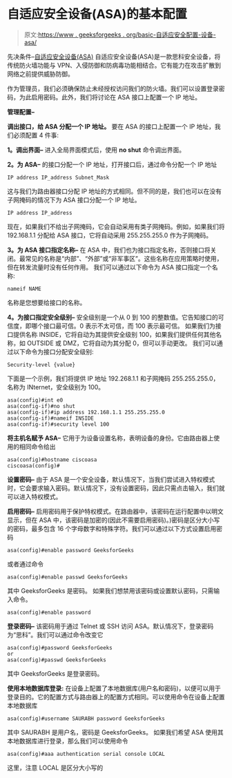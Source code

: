 # 自适应安全设备(ASA)的基本配置

> 原文:[https://www . geeksforgeeks . org/basic-自适应安全配置-设备-asa/](https://www.geeksforgeeks.org/basic-configuration-of-adaptive-security-appliance-asa/)

先决条件–[自适应安全设备(ASA)](https://www.geeksforgeeks.org/computer-network-adaptive-security-appliance-asa-features/)
自适应安全设备(ASA)是一款思科安全设备，将传统防火墙功能与 VPN、入侵防御和防病毒功能相结合。它有能力在攻击扩散到网络之前提供威胁防御。

作为管理员，我们必须确保防止未经授权访问我们的防火墙。我们可以设置登录密码，为此启用密码。此外，我们将讨论在 ASA 接口上配置一个 IP 地址。

**管理配置–**

**调出接口，给 ASA 分配一个 IP 地址。**
要在 ASA 的接口上配置一个 IP 地址，我们必须配置 4 件事:

**1。调出界面–**
进入全局界面模式后，使用 **no shut** 命令调出界面。

**2。为 ASA–**
的接口分配一个 IP 地址，打开接口后，通过命令分配一个 IP 地址

```
IP address IP_address Subnet_Mask  
```

这与我们为路由器接口分配 IP 地址的方式相同。但不同的是，我们也可以在没有子网掩码的情况下为 ASA 接口分配一个 IP 地址。

```
IP address IP_address
```

现在，如果我们不给出子网掩码，它会自动采用有类子网掩码。例如，如果我们将 192.168.1.1 分配给 ASA 接口，它将自动采用 255.255.255.0 作为子网掩码。

**3。为 ASA 接口指定名称–**
在 ASA 中，我们也为接口指定名称，否则接口将关闭。最常见的名称是“内部”、“外部”或“非军事区”。这些名称在应用策略时使用，但在转发流量时没有任何作用。
我们可以通过以下命令为 ASA 接口指定一个名称:

```
nameif NAME 
```

名称是您想要给接口的名称。

**4。为接口指定安全级别–**
安全级别是一个从 0 到 100 的整数值。它告知接口的可信度，即哪个接口最可信。0 表示不太可信，而 100 表示最可信。
如果我们为接口提供名称 INSIDE，它将自动为其提供安全级别 100，如果我们提供任何其他名称，如 OUTSIDE 或 DMZ，它将自动为其分配 0，但可以手动更改。
我们可以通过以下命令为接口分配安全级别:

```
Security-level {value} 
```

下面是一个示例，我们将提供 IP 地址 192.268.1.1 和子网掩码 255.255.255.0，名称为 INternet，安全级别为 100。

```
asa(config)#int e0
asa(config-if)#no shut
asa(config-if)#ip address 192.168.1.1 255.255.255.0
asa(config-if)#nameif INSIDE 
asa(config-if)#security level 100
```

**将主机名赋予 ASA–**
它用于为设备设置名称，表明设备的身份。它由路由器上使用的相同命令给出

```
asa(config)#hostname ciscoasa
ciscoasa(config)#
```

**设置密码–**
由于 ASA 是一个安全设备，默认情况下，当我们尝试进入特权模式时，它会要求输入密码。默认情况下，没有设置密码，因此只需点击输入，我们就可以进入特权模式。

**启用密码–**
启用密码用于保护特权模式。在路由器中，该密码在运行配置中以明文显示，但在 ASA 中，该密码是加密的(因此不需要启用密码)。)密码是区分大小写的密码，最多包含 16 个字母数字和特殊字符。我们可以通过以下方式设置启用密码

```
asa(config)#enable password GeeksforGeeks 
```

或者通过命令

```
asa(config)#enable passwd GeeksforGeeks 
```

其中 GeeksforGeeks 是密码。
如果我们想禁用该密码或设置默认密码，只需输入命令。

```
asa(config)#enable password 
```

**登录密码–**
该密码用于通过 Telnet 或 SSH 访问 ASA。默认情况下，登录密码为“思科”。我们可以通过命令改变它

```
asa(config)#password GeeksforGeeks 
or 
asa(config)#passwd GeeksforGeeks 
```

其中 GeeksforGeeks 是登录密码。

**使用本地数据库登录:**
在设备上配置了本地数据库(用户名和密码)，以便可以用于登录目的。它的配置方式与路由器上的配置方式相同。可以使用命令在设备上配置本地数据库

```
asa(config)#username SAURABH password GeeksforGeeks 
```

其中 SAURABH 是用户名，密码是 GeeksforGeeks。
如果我们希望 ASA 使用其本地数据库进行登录，那么我们可以使用命令

```
asa(config)#aaa authentication serial console LOCAL
```

这里，注意 LOCAL 是区分大小写的